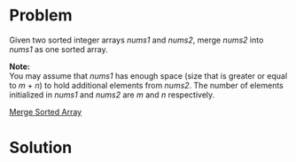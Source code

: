 
# Problem

Given two sorted integer arrays _nums1_ and _nums2_, merge _nums2_ into
_nums1_ as one sorted array.

**Note:**  
You may assume that _nums1_ has enough space (size that is greater or equal to
_m_ + _n_) to hold additional elements from _nums2_. The number of elements
initialized in _nums1_ and _nums2_ are _m_ and _n_ respectively.



[Merge Sorted Array](https://leetcode.com/problems/merge-sorted-array)

# Solution



